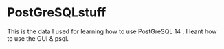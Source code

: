 # PostGreSQLstuff
This is the data I used for learning how to use PostGreSQL 14 , I leant how to use the GUI & psql.
